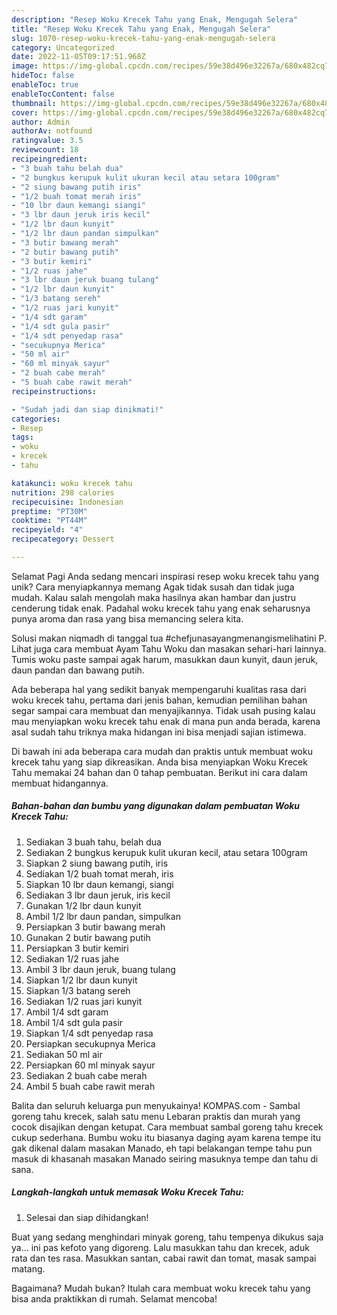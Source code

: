 ```yaml
---
description: "Resep Woku Krecek Tahu yang Enak, Mengugah Selera"
title: "Resep Woku Krecek Tahu yang Enak, Mengugah Selera"
slug: 1070-resep-woku-krecek-tahu-yang-enak-mengugah-selera
category: Uncategorized
date: 2022-11-05T09:17:51.968Z
image: https://img-global.cpcdn.com/recipes/59e38d496e32267a/680x482cq70/woku-krecek-tahu-foto-resep-utama.jpg
hideToc: false
enableToc: true
enableTocContent: false
thumbnail: https://img-global.cpcdn.com/recipes/59e38d496e32267a/680x482cq70/woku-krecek-tahu-foto-resep-utama.jpg
cover: https://img-global.cpcdn.com/recipes/59e38d496e32267a/680x482cq70/woku-krecek-tahu-foto-resep-utama.jpg
author: Admin
authorAv: notfound
ratingvalue: 3.5
reviewcount: 18
recipeingredient:
- "3 buah tahu belah dua"
- "2 bungkus kerupuk kulit ukuran kecil atau setara 100gram"
- "2 siung bawang putih iris"
- "1/2 buah tomat merah iris"
- "10 lbr daun kemangi siangi"
- "3 lbr daun jeruk iris kecil"
- "1/2 lbr daun kunyit"
- "1/2 lbr daun pandan simpulkan"
- "3 butir bawang merah"
- "2 butir bawang putih"
- "3 butir kemiri"
- "1/2 ruas jahe"
- "3 lbr daun jeruk buang tulang"
- "1/2 lbr daun kunyit"
- "1/3 batang sereh"
- "1/2 ruas jari kunyit"
- "1/4 sdt garam"
- "1/4 sdt gula pasir"
- "1/4 sdt penyedap rasa"
- "secukupnya Merica"
- "50 ml air"
- "60 ml minyak sayur"
- "2 buah cabe merah"
- "5 buah cabe rawit merah"
recipeinstructions:

- "Sudah jadi dan siap dinikmati!"
categories:
- Resep
tags:
- woku
- krecek
- tahu

katakunci: woku krecek tahu 
nutrition: 298 calories
recipecuisine: Indonesian
preptime: "PT30M"
cooktime: "PT44M"
recipeyield: "4"
recipecategory: Dessert

---
```



Selamat Pagi Anda sedang mencari inspirasi resep woku krecek tahu yang unik? Cara menyiapkannya memang Agak tidak susah dan tidak juga mudah. Kalau salah mengolah maka hasilnya akan hambar dan justru cenderung tidak enak. Padahal woku krecek tahu yang enak seharusnya punya aroma dan rasa yang bisa memancing selera kita.


Solusi makan niqmadh di tanggal tua #chefjunasayangmenangismelihatini P. Lihat juga cara membuat Ayam Tahu Woku dan masakan sehari-hari lainnya. Tumis woku paste sampai agak harum, masukkan daun kunyit, daun jeruk, daun pandan dan bawang putih.

Ada beberapa hal yang sedikit banyak mempengaruhi kualitas rasa dari woku krecek tahu, pertama dari jenis bahan, kemudian pemilihan bahan segar sampai cara membuat dan menyajikannya. Tidak usah pusing kalau mau menyiapkan woku krecek tahu enak di mana pun anda berada, karena asal sudah tahu triknya maka hidangan ini bisa menjadi sajian istimewa.


Di bawah ini ada beberapa cara mudah dan praktis untuk membuat woku krecek tahu yang siap dikreasikan. Anda bisa menyiapkan Woku Krecek Tahu memakai 24 bahan dan 0 tahap pembuatan. Berikut ini cara dalam membuat hidangannya.

<!--inarticleads1-->

##### Bahan-bahan dan bumbu yang digunakan dalam pembuatan Woku Krecek Tahu:

1. Sediakan 3 buah tahu, belah dua
1. Sediakan 2 bungkus kerupuk kulit ukuran kecil, atau setara 100gram
1. Siapkan 2 siung bawang putih, iris
1. Sediakan 1/2 buah tomat merah, iris
1. Siapkan 10 lbr daun kemangi, siangi
1. Sediakan 3 lbr daun jeruk, iris kecil
1. Gunakan 1/2 lbr daun kunyit
1. Ambil 1/2 lbr daun pandan, simpulkan
1. Persiapkan 3 butir bawang merah
1. Gunakan 2 butir bawang putih
1. Persiapkan 3 butir kemiri
1. Sediakan 1/2 ruas jahe
1. Ambil 3 lbr daun jeruk, buang tulang
1. Siapkan 1/2 lbr daun kunyit
1. Siapkan 1/3 batang sereh
1. Sediakan 1/2 ruas jari kunyit
1. Ambil 1/4 sdt garam
1. Ambil 1/4 sdt gula pasir
1. Siapkan 1/4 sdt penyedap rasa
1. Persiapkan secukupnya Merica
1. Sediakan 50 ml air
1. Persiapkan 60 ml minyak sayur
1. Sediakan 2 buah cabe merah
1. Ambil 5 buah cabe rawit merah


Balita dan seluruh keluarga pun menyukainya! KOMPAS.com - Sambal goreng tahu krecek, salah satu menu Lebaran praktis dan murah yang cocok disajikan dengan ketupat. Cara membuat sambal goreng tahu krecek cukup sederhana. Bumbu woku itu biasanya daging ayam karena tempe itu gak dikenal dalam masakan Manado, eh tapi belakangan tempe tahu pun masuk di khasanah masakan Manado seiring masuknya tempe dan tahu di sana. 

<!--inarticleads2-->

##### Langkah-langkah untuk memasak Woku Krecek Tahu:


1. Selesai dan siap dihidangkan!

Buat yang sedang menghindari minyak goreng, tahu tempenya dikukus saja ya… ini pas kefoto yang digoreng. Lalu masukkan tahu dan krecek, aduk rata dan tes rasa. Masukkan santan, cabai rawit dan tomat, masak sampai matang. 

Bagaimana? Mudah bukan? Itulah cara membuat woku krecek tahu yang bisa anda praktikkan di rumah. Selamat mencoba!
